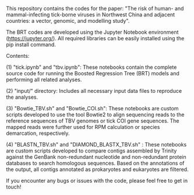 This repository contains the codes for the paper: "The risk of human- and mammal-infecting tick-borne viruses in Northwest China and adjacent countries: a vector, genomic, and modelling study".

The BRT codes are developed using the Jupyter Notebook environment (https://jupyter.org/). All required libraries can be easily installed using the pip install command.

Contents:

(1) "tick.ipynb" and "tbv.ipynb": These notebooks contain the complete source code for running the Boosted Regression Tree (BRT) models and performing all related analyses.

(2) "input/" directory: Includes all necessary input data files to reproduce the analyses.

(3) "Bowtie_TBV.sh" and "Bowtie_COI.sh": These notebooks are custom scripts developed to use the tool Bowtie2 to align sequencing reads to the reference sequences of TBV genomes or tick COI gene sequences. The mapped reads were further used for RPM calculation or species demarcation, respectively.

(4) "BLASTN_TBV.sh" and "DIAMOND_BLASTX_TBV.sh" : These notebooks are custom scripts developed to compare contigs assembled by Trinity against the GenBank non-redundant nucleotide and non-redundant protein databases to search homologous sequences. Based on the annotations of the output, all contigs annotated as prokaryotes and eukaryotes are filtered. 

If you encounter any bugs or issues with the code, please feel free to get in touch!
